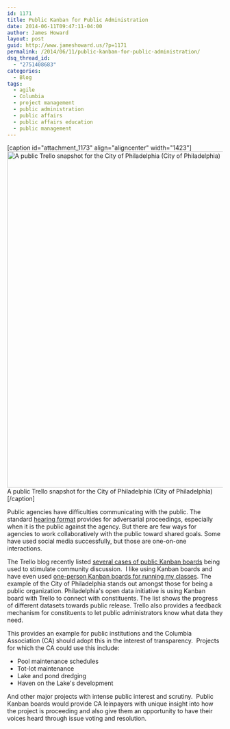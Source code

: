 ```yaml
---
id: 1171
title: Public Kanban for Public Administration
date: 2014-06-11T09:47:11-04:00
author: James Howard
layout: post
guid: http://www.jameshoward.us/?p=1171
permalink: /2014/06/11/public-kanban-for-public-administration/
dsq_thread_id:
  - "2751408683"
categories:
  - Blog
tags:
  - agile
  - Columbia
  - project management
  - public administration
  - public affairs
  - public affairs education
  - public management
---
```

[caption id="attachment_1173" align="aligncenter" width="1423"]<a href="https://jameshoward.us/wp-content/uploads/2014/06/philly-trello.png"><img src="https://jameshoward.us/wp-content/uploads/2014/06/philly-trello.png" alt="A public Trello snapshot for the City of Philadelphia (City of Philadelphia)" width="1423" height="784" class="size-full wp-image-1173" /></a> A public Trello snapshot for the City of Philadelphia (City of Philadelphia)[/caption]

Public agencies have difficulties communicating with the public.  The standard <a title="Wikipedia article on legal hearings" href="http://en.wikipedia.org/wiki/Hearing_(law)">hearing format</a> provides for adversarial proceedings, especially when it is the public against the agency.  But there are few ways for agencies to work collaboratively with the public toward shared goals.  Some have used social media successfully, but those are one-on-one interactions.  

The Trello blog recently listed <a title="Going Public! Roadmapping With A Public Trello Board." href="http://blog.trello.com/going-public-roadmapping-with-a-public-trello-board/">several cases of public Kanban boards</a> being used to stimulate community discussion.  I like using Kanban boards and have even used <a title="Using Agile Methods for Course Management and Delivery" href="http://www.jameshoward.us/2014/06/09/using-agile-methods-for-course-management-and-delivery/">one-person Kanban boards for running my classes</a>.  The example of the City of Philadelphia stands out amongst those for being a public organization.  Philadelphia's open data initiative is using Kanban board with Trello to connect with constituents.  The list shows the progress of different datasets towards public release.  Trello also provides a feedback mechanism for constituents to let public administrators know what data they need.

This provides an example for public institutions and the Columbia Association (CA) should adopt this in the interest of transparency.  Projects for which the CA could use this include:
<ul>
	<li>Pool maintenance schedules</li>
	<li>Tot-lot maintenance</li>
	<li>Lake and pond dredging</li>
	<li>Haven on the Lake's development</li>
</ul>
And other major projects with intense public interest and scrutiny.  Public Kanban boards would provide CA leinpayers with unique insight into how the project is proceeding and also give them an opportunity to have their voices heard through issue voting and resolution.
